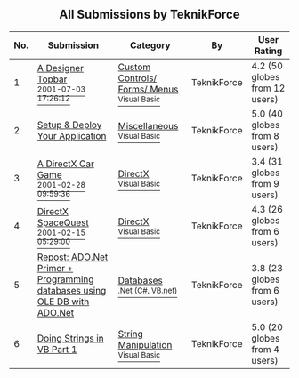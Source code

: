 ﻿<div align="center">

## All Submissions by TeknikForce

</div>

No.  | Submission | Category | By   | User Rating
---- | ---------- | -------- | ---- | -----------
1 | [A Designer Topbar<br /><sup>2001-07-03 17:26:12</sup>](https://github.com/Planet-Source-Code/teknikforce-a-designer-topbar__1-24582) | [Custom Controls/ Forms/  Menus<br /><sup>Visual Basic</sup>](../ByCategory/custom-controls-forms-menus__1-4.md) | TeknikForce | 4.2 (50 globes from 12 users)
2 | [Setup & Deploy Your Application<br />](https://github.com/Planet-Source-Code/teknikforce-setup-deploy-your-application__1-58637) | [Miscellaneous<br /><sup>Visual Basic</sup>](../ByCategory/miscellaneous__1-1.md) | TeknikForce | 5.0 (40 globes from 8 users)
3 | [A DirectX Car Game<br /><sup>2001-02-28 09:59:36</sup>](https://github.com/Planet-Source-Code/teknikforce-a-directx-car-game__1-21436) | [DirectX<br /><sup>Visual Basic</sup>](../ByCategory/directx__1-44.md) | TeknikForce | 3.4 (31 globes from 9 users)
4 | [DirectX SpaceQuest<br /><sup>2001-02-15 05:29:00</sup>](https://github.com/Planet-Source-Code/teknikforce-directx-spacequest__1-21027) | [DirectX<br /><sup>Visual Basic</sup>](../ByCategory/directx__1-44.md) | TeknikForce | 4.3 (26 globes from 6 users)
5 | [Repost: ADO\.Net Primer \+ Programming databases using OLE DB with ADO\.Net<br />](https://github.com/Planet-Source-Code/teknikforce-repost-ado-net-primer-programming-databases-using-ole-db-with-ado-net__10-2885) | [Databases<br /><sup>.Net (C#, VB.net)</sup>](../ByCategory/databases__10-5.md) | TeknikForce | 3.8 (23 globes from 6 users)
6 | [Doing Strings in VB Part 1<br />](https://github.com/Planet-Source-Code/teknikforce-doing-strings-in-vb-part-1__1-24583) | [String Manipulation<br /><sup>Visual Basic</sup>](../ByCategory/string-manipulation__1-5.md) | TeknikForce | 5.0 (20 globes from 4 users)
